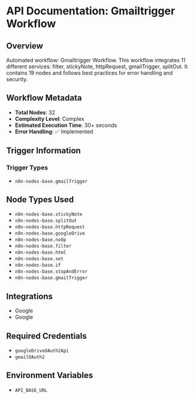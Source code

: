 # API Documentation: Gmailtrigger Workflow

## Overview
Automated workflow: Gmailtrigger Workflow. This workflow integrates 11 different services: filter, stickyNote, httpRequest, gmailTrigger, splitOut. It contains 19 nodes and follows best practices for error handling and security.

## Workflow Metadata
- **Total Nodes**: 32
- **Complexity Level**: Complex
- **Estimated Execution Time**: 30+ seconds
- **Error Handling**: ✅ Implemented

## Trigger Information
### Trigger Types
- `n8n-nodes-base.gmailTrigger`

## Node Types Used
- `n8n-nodes-base.stickyNote`
- `n8n-nodes-base.splitOut`
- `n8n-nodes-base.httpRequest`
- `n8n-nodes-base.googleDrive`
- `n8n-nodes-base.noOp`
- `n8n-nodes-base.filter`
- `n8n-nodes-base.html`
- `n8n-nodes-base.set`
- `n8n-nodes-base.if`
- `n8n-nodes-base.stopAndError`
- `n8n-nodes-base.gmailTrigger`

## Integrations
- Google
- Google

## Required Credentials
- `googleDriveOAuth2Api`
- `gmailOAuth2`

## Environment Variables
- `API_BASE_URL`
